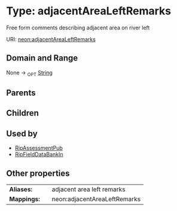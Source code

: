 
# Type: adjacentAreaLeftRemarks


Free form comments describing adjacent area on river left

URI: [neon:adjacentAreaLeftRemarks](https://data.neonscience.org/adjacentAreaLeftRemarks)


## Domain and Range

None ->  <sub>OPT</sub> [String](types/String.md)

## Parents


## Children


## Used by

 * [RipAssessmentPub](RipAssessmentPub.md)
 * [RipFieldDataBankIn](RipFieldDataBankIn.md)

## Other properties

|  |  |  |
| --- | --- | --- |
| **Aliases:** | | adjacent area left remarks |
| **Mappings:** | | neon:adjacentAreaLeftRemarks |

